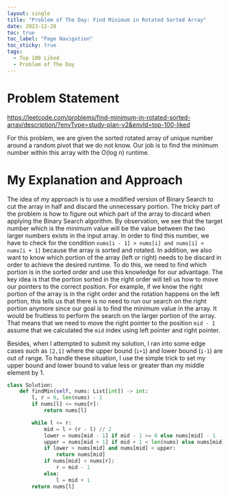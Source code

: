 ```yaml
---
layout: single
title: "Problem of The Day: Find Minimum in Rotated Sorted Array"
date: 2023-12-28
toc: true
toc_label: "Page Navigation"
toc_sticky: true
tags:
  - Top 100 Liked
  - Problem of The Day
---
```

# Problem Statement
https://leetcode.com/problems/find-minimum-in-rotated-sorted-array/description/?envType=study-plan-v2&envId=top-100-liked

For this problem, we are given the sorted rotated array of unique number around a random pivot that we do not know. Our job is to find the minimum number within this array with the O(log n) runtime. 

# My Explanation and Approach
The idea of my approach is to use a modified version of Binary Search to cut the array in half and discard the unnecessary portion. The tricky part of the problem is how to figure out which part of the array to discard when applying the Binary Search algorithm. By observation, we see that the target number which is the minimum value will be the value between the two larger numbers exists in the input array. In order to find this number, we have to check for the condition `nums[i - 1] > nums[i] and nums[i] < nums[i + 1]` because the array is sorted and rotated. In addition, we also want to know which portion of the array (left or right) needs to be discard in order to achieve the desired runtime. To do this, we need to find which portion is in the sorted order and use this knowledge for our advantage. The key idea is that the portion sorted in the right order will tell us how to move our pointers to the correct position. For example, if we know the right portion of the array is in the right order and the rotation happens on the left portion, this tells us that there is no need to run our search on the right portion anymore since our goal is to find the minimum value in the array. It would be fruitless to perform the search on the larger portion of the array. That means that we need to move the right pointer to the position `mid - 1` assume that we calculated the `mid` index using left pointer and right pointer.

Besides, when I attempted to submit my solution, I ran into some edge cases such as `[2,1]` where the upper bound (`i+1`) and lower bound (`i-1`) are out of range. To handle these situation, I use the simple trick to set my upper bound and lower bound to value less or greater than my middle element by 1.  

```python
class Solution:
    def findMin(self, nums: List[int]) -> int:
        l, r = 0, len(nums) - 1
        if nums[l] <= nums[r]:
            return nums[l]

        while l <= r:
            mid = l + (r - l) // 2
            lower = nums[mid - 1] if mid - 1 >= 0 else nums[mid] - 1
            upper = nums[mid + 1] if mid + 1 < len(nums) else nums[mid] + 1
            if lower > nums[mid] and nums[mid] < upper:
                return nums[mid]
            if nums[mid] < nums[r]:
                r = mid - 1
            else:
                l = mid + 1
        return nums[l]
```